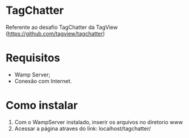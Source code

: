 # TagChatter
Referente ao desafio TagChatter da TagView (https://github.com/tagview/tagchatter)

# Requisitos
* Wamp Server;
* Conexão com Internet.

# Como instalar
1. Com o WampServer instalado, inserir os arquivos no diretorio www
2. Acessar a página atraves do link: localhost/tagchatter/

